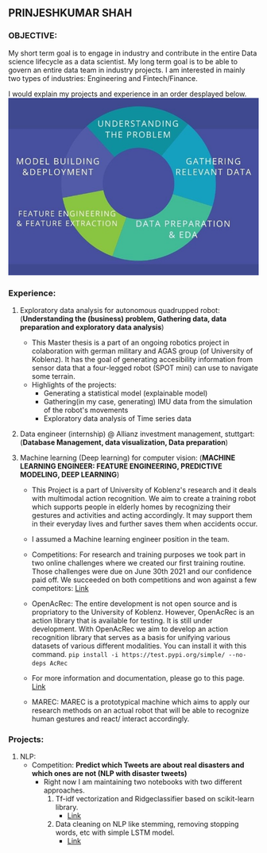 ## **PRINJESHKUMAR SHAH**


### OBJECTIVE:
My short term goal is to engage in industry and contribute in the entire Data science lifecycle as a data scientist. My long term goal is to be able to govern an entire data team in industry projects. I am interested in mainly two types of industries: Engineering and Fintech/Finance.

I would explain my projects and experience in an order desplayed below.
![Life cycle](DS_Lifecycle_1.jpeg)

### Experience:

1. Exploratory data analysis for autonomous quadrupped robot: (**Understanding the (business) problem, Gathering data, data preparation and exploratory data analysis**)
    - This Master thesis is a part of an ongoing robotics project in colaboration with german military and AGAS group (of University of Koblenz). It has the goal of generating accesibility information from sensor data that a four-legged robot (SPOT mini) can use to navigate some terrain.
    - Highlights of the projects:
        * Generating a statistical model (explainable model)
        * Gathering(in my case, generating) IMU data from the simulation of the robot's movements 
        * Exploratory data analysis of Time series data
2. Data engineer (internship) @ Allianz investment management, stuttgart: (**Database Management, data visualization, Data preparation**)
    
3. Machine learning (Deep learning) for computer vision: (**MACHINE LEARNING ENGINEER: FEATURE ENGINEERING, PREDICTIVE MODELING, DEEP LEARNING**)
    - This Project is a part of University of Koblenz's research and it deals with multimodal action recognition. We aim to create a training robot which supports people in elderly homes by recognizing their gestures and activities and acting accordingly. It may support them in their everyday lives and further saves them when accidents occur.
    - I assumed a Machine learning engineer position in the team.
    - Competitions:
    For research and training purposes we took part in two online challenges where we created our first training routine. Those challenges were due on June 30th 2021 and our confidence paid off. We succeeded on both competitions and won against a few competitors:
    [Link](https://metricsproject.eu/news/heart-met-challenges-results-1/)

    - OpenAcRec:
    The entire development is not open source and is propriatory to the University of Koblenz. However, OpenAcRec is an action library that is available for testing. It is still under development. With OpenAcRec we aim to develop an action recognition library that serves as a basis for unifying various datasets of various different modalities. You can install it with this command.
    `pip install -i https://test.pypi.org/simple/ --no-deps AcRec`
    - For more information and documentation, please go to this page.
    [Link](https://userpages.uni-koblenz.de/~acrec/docs/)

    - MAREC:
    MAREC is a prototypical machine which aims to apply our research methods on an actual robot that will be able to recognize human gestures and react/ interact accordingly.


### Projects:

1. NLP: 
    - Competition: **Predict which Tweets are about real disasters and which ones are not (NLP with disaster tweets)**
        * Right now I am maintaining two notebooks with two different approaches.
            1. Tf-idf vectorization and Ridgeclassifier based on scikit-learn library.
                - [Link](https://www.kaggle.com/code/prinjeshshah/nlp-classification-tf-idf-and-ridgeclassifier)
            2. Data cleaning on NLP like stemming, removing stopping words, etc with simple LSTM model. 
                - [Link](https://www.kaggle.com/code/prinjeshshah/nlp-classification-cleaning-glove-and-simplelstm)

